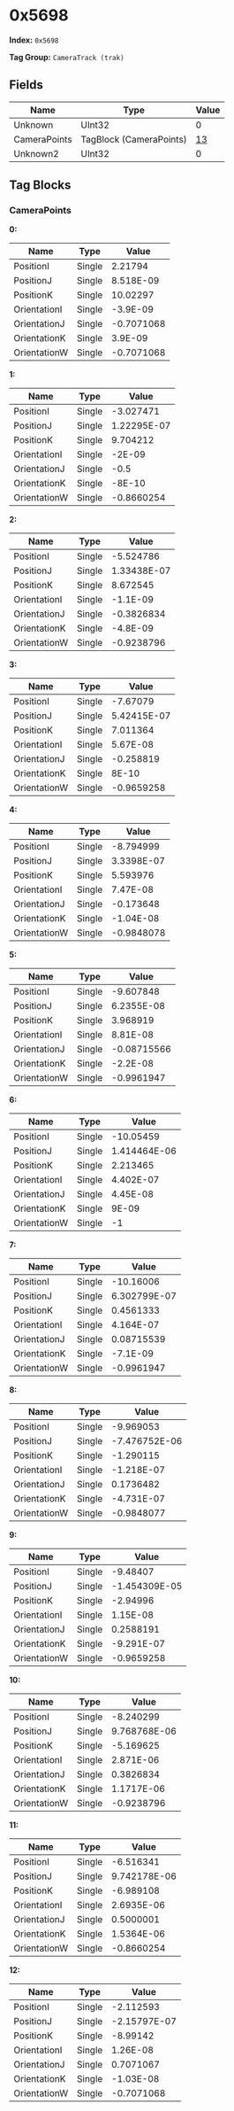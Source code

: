 # 0x5698

**Index:** ```0x5698```

**Tag Group:** ```CameraTrack (trak)```

## Fields

Name	| Type	| Value
---	|---	|---	|
Unknown	|UInt32	|0
CameraPoints	|TagBlock (CameraPoints)	|[13](#camerapoints)
Unknown2	|UInt32	|0


## Tag Blocks

### CameraPoints

**0:**

Name	| Type	| Value
---	|---	|---	|
PositionI	|Single	|2.21794
PositionJ	|Single	|8.518E-09
PositionK	|Single	|10.02297
OrientationI	|Single	|-3.9E-09
OrientationJ	|Single	|-0.7071068
OrientationK	|Single	|3.9E-09
OrientationW	|Single	|-0.7071068


**1:**

Name	| Type	| Value
---	|---	|---	|
PositionI	|Single	|-3.027471
PositionJ	|Single	|1.22295E-07
PositionK	|Single	|9.704212
OrientationI	|Single	|-2E-09
OrientationJ	|Single	|-0.5
OrientationK	|Single	|-8E-10
OrientationW	|Single	|-0.8660254


**2:**

Name	| Type	| Value
---	|---	|---	|
PositionI	|Single	|-5.524786
PositionJ	|Single	|1.33438E-07
PositionK	|Single	|8.672545
OrientationI	|Single	|-1.1E-09
OrientationJ	|Single	|-0.3826834
OrientationK	|Single	|-4.8E-09
OrientationW	|Single	|-0.9238796


**3:**

Name	| Type	| Value
---	|---	|---	|
PositionI	|Single	|-7.67079
PositionJ	|Single	|5.42415E-07
PositionK	|Single	|7.011364
OrientationI	|Single	|5.67E-08
OrientationJ	|Single	|-0.258819
OrientationK	|Single	|8E-10
OrientationW	|Single	|-0.9659258


**4:**

Name	| Type	| Value
---	|---	|---	|
PositionI	|Single	|-8.794999
PositionJ	|Single	|3.3398E-07
PositionK	|Single	|5.593976
OrientationI	|Single	|7.47E-08
OrientationJ	|Single	|-0.173648
OrientationK	|Single	|-1.04E-08
OrientationW	|Single	|-0.9848078


**5:**

Name	| Type	| Value
---	|---	|---	|
PositionI	|Single	|-9.607848
PositionJ	|Single	|6.2355E-08
PositionK	|Single	|3.968919
OrientationI	|Single	|8.81E-08
OrientationJ	|Single	|-0.08715566
OrientationK	|Single	|-2.2E-08
OrientationW	|Single	|-0.9961947


**6:**

Name	| Type	| Value
---	|---	|---	|
PositionI	|Single	|-10.05459
PositionJ	|Single	|1.414464E-06
PositionK	|Single	|2.213465
OrientationI	|Single	|4.402E-07
OrientationJ	|Single	|4.45E-08
OrientationK	|Single	|9E-09
OrientationW	|Single	|-1


**7:**

Name	| Type	| Value
---	|---	|---	|
PositionI	|Single	|-10.16006
PositionJ	|Single	|6.302799E-07
PositionK	|Single	|0.4561333
OrientationI	|Single	|4.164E-07
OrientationJ	|Single	|0.08715539
OrientationK	|Single	|-7.1E-09
OrientationW	|Single	|-0.9961947


**8:**

Name	| Type	| Value
---	|---	|---	|
PositionI	|Single	|-9.969053
PositionJ	|Single	|-7.476752E-06
PositionK	|Single	|-1.290115
OrientationI	|Single	|-1.218E-07
OrientationJ	|Single	|0.1736482
OrientationK	|Single	|-4.731E-07
OrientationW	|Single	|-0.9848077


**9:**

Name	| Type	| Value
---	|---	|---	|
PositionI	|Single	|-9.48407
PositionJ	|Single	|-1.454309E-05
PositionK	|Single	|-2.94996
OrientationI	|Single	|1.15E-08
OrientationJ	|Single	|0.2588191
OrientationK	|Single	|-9.291E-07
OrientationW	|Single	|-0.9659258


**10:**

Name	| Type	| Value
---	|---	|---	|
PositionI	|Single	|-8.240299
PositionJ	|Single	|9.768768E-06
PositionK	|Single	|-5.169625
OrientationI	|Single	|2.871E-06
OrientationJ	|Single	|0.3826834
OrientationK	|Single	|1.1717E-06
OrientationW	|Single	|-0.9238796


**11:**

Name	| Type	| Value
---	|---	|---	|
PositionI	|Single	|-6.516341
PositionJ	|Single	|9.742178E-06
PositionK	|Single	|-6.989108
OrientationI	|Single	|2.6935E-06
OrientationJ	|Single	|0.5000001
OrientationK	|Single	|1.5364E-06
OrientationW	|Single	|-0.8660254


**12:**

Name	| Type	| Value
---	|---	|---	|
PositionI	|Single	|-2.112593
PositionJ	|Single	|-2.15797E-07
PositionK	|Single	|-8.99142
OrientationI	|Single	|1.26E-08
OrientationJ	|Single	|0.7071067
OrientationK	|Single	|-1.03E-08
OrientationW	|Single	|-0.7071068


